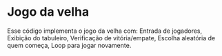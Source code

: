 # Jogo da velha #

Esse código implementa o jogo da velha com:
Entrada de jogadores,
Exibição do tabuleiro,
Verificação de vitória/empate,
Escolha aleatória de quem começa,
Loop para jogar novamente.
